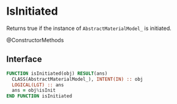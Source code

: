 # IsInitiated

Returns true if the instance of `AbstractMaterialModel_` is initiated.

<span class="badge badge--secondary"> @ConstructorMethods </span>

## Interface

```fortran
FUNCTION isInitiated(obj) RESULT(ans)
  CLASS(AbstractMaterialModel_), INTENT(IN) :: obj
  LOGICAL(LGT) :: ans
  ans = obj%isInit
END FUNCTION isInitiated
```
